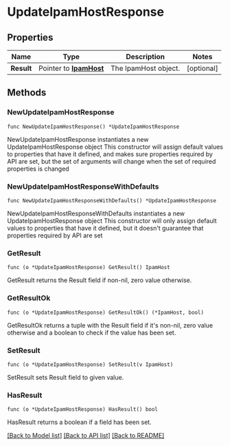# UpdateIpamHostResponse

## Properties

Name | Type | Description | Notes
------------ | ------------- | ------------- | -------------
**Result** | Pointer to [**IpamHost**](IpamHost.md) | The IpamHost object. | [optional] 

## Methods

### NewUpdateIpamHostResponse

`func NewUpdateIpamHostResponse() *UpdateIpamHostResponse`

NewUpdateIpamHostResponse instantiates a new UpdateIpamHostResponse object
This constructor will assign default values to properties that have it defined,
and makes sure properties required by API are set, but the set of arguments
will change when the set of required properties is changed

### NewUpdateIpamHostResponseWithDefaults

`func NewUpdateIpamHostResponseWithDefaults() *UpdateIpamHostResponse`

NewUpdateIpamHostResponseWithDefaults instantiates a new UpdateIpamHostResponse object
This constructor will only assign default values to properties that have it defined,
but it doesn't guarantee that properties required by API are set

### GetResult

`func (o *UpdateIpamHostResponse) GetResult() IpamHost`

GetResult returns the Result field if non-nil, zero value otherwise.

### GetResultOk

`func (o *UpdateIpamHostResponse) GetResultOk() (*IpamHost, bool)`

GetResultOk returns a tuple with the Result field if it's non-nil, zero value otherwise
and a boolean to check if the value has been set.

### SetResult

`func (o *UpdateIpamHostResponse) SetResult(v IpamHost)`

SetResult sets Result field to given value.

### HasResult

`func (o *UpdateIpamHostResponse) HasResult() bool`

HasResult returns a boolean if a field has been set.


[[Back to Model list]](../README.md#documentation-for-models) [[Back to API list]](../README.md#documentation-for-api-endpoints) [[Back to README]](../README.md)


